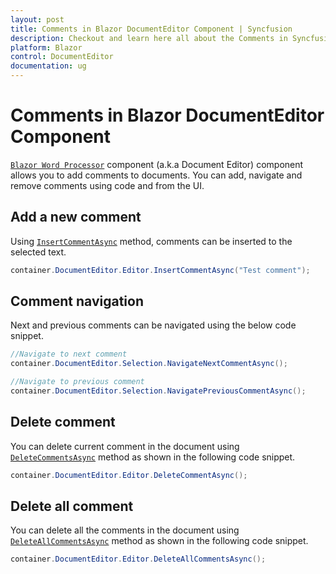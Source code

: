 ```yaml
---
layout: post
title: Comments in Blazor DocumentEditor Component | Syncfusion
description: Checkout and learn here all about the Comments in Syncfusion Blazor DocumentEditor component and more.
platform: Blazor
control: DocumentEditor
documentation: ug
---
```


# Comments in Blazor DocumentEditor Component

[`Blazor Word Processor`](https://www.syncfusion.com/blazor-components/blazor-word-processor) component (a.k.a Document Editor) component allows you to add comments to documents. You can add, navigate and remove comments using code and from the UI.

## Add a new comment

Using [`InsertCommentAsync`](https://help.syncfusion.com/cr/blazor/Syncfusion.Blazor.DocumentEditor.EditorModule.html#Syncfusion_Blazor_DocumentEditor_EditorModule_InsertCommentAsync_System_String_) method, comments can be inserted to the selected text.

```csharp
container.DocumentEditor.Editor.InsertCommentAsync("Test comment");
```

## Comment navigation

Next and previous comments can be navigated using the below code snippet.

```csharp
//Navigate to next comment
container.DocumentEditor.Selection.NavigateNextCommentAsync();

//Navigate to previous comment
container.DocumentEditor.Selection.NavigatePreviousCommentAsync();
```

## Delete comment

You can delete current comment in the document using [`DeleteCommentsAsync`](https://help.syncfusion.com/cr/blazor/Syncfusion.Blazor.DocumentEditor.EditorModule.html#Syncfusion_Blazor_DocumentEditor_EditorModule_DeleteCommentAsync) method as shown in the following code snippet.

```csharp
container.DocumentEditor.Editor.DeleteCommentAsync();
```

## Delete all comment

You can delete all the comments in the document using [`DeleteAllCommentsAsync`](https://help.syncfusion.com/cr/blazor/Syncfusion.Blazor.DocumentEditor.EditorModule.html#Syncfusion_Blazor_DocumentEditor_EditorModule_DeleteAllCommentsAsync) method as shown in the following code snippet.

```csharp
container.DocumentEditor.Editor.DeleteAllCommentsAsync();
```
